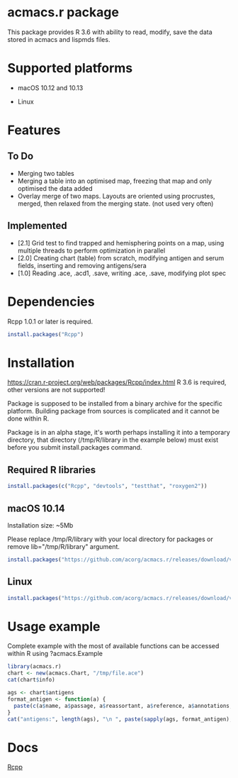 acmacs.r package
================

This package provides R 3.6 with ability to read, modify, save the data stored in acmacs and
lispmds files.

Supported platforms
===================

 - macOS 10.12 and 10.13

 - Linux

Features
========

To Do
-----
- Merging two tables
- Merging a table into an optimised map, freezing that map and only optimised the data added
- Overlay merge of two maps. Layouts are oriented using procrustes, merged, then relaxed from the merging state. (not used very often)

Implemented
-----------
- [2.1] Grid test to find trapped and hemisphering points on a map, using multiple threads to perform optimization in parallel
- [2.0] Creating chart (table) from scratch, modifying antigen and serum fields, inserting and removing antigens/sera
- [1.0] Reading .ace, .acd1, .save, writing .ace, .save, modifying plot spec


Dependencies
=============

Rcpp 1.0.1 or later is required.

```R
install.packages("Rcpp")
```

Installation
============
https://cran.r-project.org/web/packages/Rcpp/index.html
R 3.6 is required, other versions are not supported!

Package is supposed to be installed from a binary archive for the
specific platform. Building package from sources is complicated and it
cannot be done within R.

Package is in an alpha stage, it's worth perhaps installing it into a
temporary directory, that directory (/tmp/R/library in the example
below) must exist before you submit install.packages command.

Required R libraries
--------------------

```R
install.packages(c("Rcpp", "devtools", "testthat", "roxygen2"))
```

macOS 10.14
---------------------

Installation size: ~5Mb

Please replace /tmp/R/library with your local directory for packages
or remove lib="/tmp/R/library" argument.

```R
install.packages("https://github.com/acorg/acmacs.r/releases/download/v3.0/acmacs.r_3.0.macOS-10.14.tgz", repos=NULL, lib="/tmp/R/library")
```

Linux
-----

```R
install.packages("https://github.com/acorg/acmacs.r/releases/download/v3.0/acmacs.r_3.0_R_x86_64-pc-linux-gnu.tar.gz", repos=NULL, lib="/tmp/R/library")
```

Usage example
=============

Complete example with the most of available functions can be accessed within R using ?acmacs.Example

```R
library(acmacs.r)
chart <- new(acmacs.Chart, "/tmp/file.ace")
cat(chart$info)

ags <- chart$antigens
format_antigen <- function(a) {
  paste(c(a$name, a$passage, a$reassortant, a$reference, a$annotations, paste("[", a$date, "]", sep="", collapse=""), a$lab_ids), collapse=" ", sep="")
}
cat("antigens:", length(ags), "\n ", paste(sapply(ags, format_antigen), collapse="\n  "), "\n")
```

Docs
=======

[Rcpp](https://cran.r-project.org/web/packages/Rcpp/index.html)
